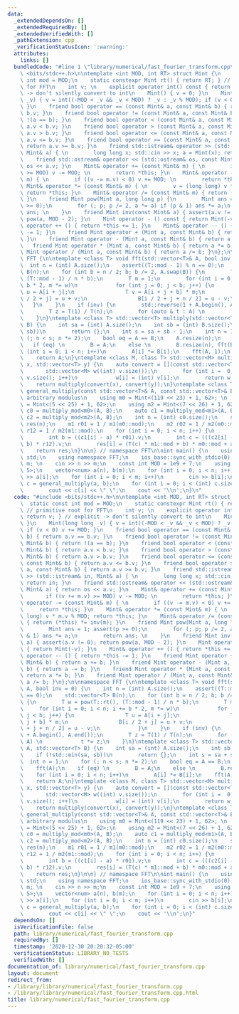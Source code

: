 ```yaml
---
data:
  _extendedDependsOn: []
  _extendedRequiredBy: []
  _extendedVerifiedWith: []
  _pathExtension: cpp
  _verificationStatusIcon: ':warning:'
  attributes:
    links: []
  bundledCode: "#line 1 \"library/numerical/fast_fourier_transform.cpp\"\n#include\
    \ <bits/stdc++.h>\n\ntemplate <int MOD, int RT> struct Mint {\n    static const\
    \ int mod = MOD;\n    static constexpr Mint rt() { return RT; } // primitive root\
    \ for FFT\n    int v; \n    explicit operator int() const { return v; } // explicit\
    \ -> don't silently convert to int\n    Mint() { v = 0; }\n    Mint(long long\
    \ _v) { v = int((-MOD < _v && _v < MOD) ? _v : _v % MOD); if (v < 0) v += MOD;\
    \ }\n    friend bool operator == (const Mint& a, const Mint& b) { return a.v ==\
    \ b.v; }\n    friend bool operator != (const Mint& a, const Mint& b) { return\
    \ !(a == b); }\n    friend bool operator < (const Mint& a, const Mint& b) { return\
    \ a.v < b.v; }\n    friend bool operator > (const Mint& a, const Mint& b) { return\
    \ a.v > b.v; }\n    friend bool operator <= (const Mint& a, const Mint& b) { return\
    \ a.v <= b.v; }\n    friend bool operator >= (const Mint& a, const Mint& b) {\
    \ return a.v >= b.v; }\n    friend std::istream& operator >> (std::istream& in,\
    \ Mint& a) { \n        long long x; std::cin >> x; a = Mint(x); return in; }\n\
    \    friend std::ostream& operator << (std::ostream& os, const Mint& a) { return\
    \ os << a.v; }\n    Mint& operator += (const Mint& m) { \n        if ((v += m.v)\
    \ >= MOD) v -= MOD; \n        return *this; }\n    Mint& operator -= (const Mint&\
    \ m) { \n        if ((v -= m.v) < 0) v += MOD; \n        return *this; }\n   \
    \ Mint& operator *= (const Mint& m) { \n        v = (long long) v * m.v % MOD;\
    \ return *this; }\n    Mint& operator /= (const Mint& m) { return (*this) *= inv(m);\
    \ }\n    friend Mint pow(Mint a, long long p) {\n        Mint ans = 1; assert(p\
    \ >= 0);\n        for (; p; p /= 2, a *= a) if (p & 1) ans *= a;\n        return\
    \ ans; \n    }\n    friend Mint inv(const Mint& a) { assert(a.v != 0); return\
    \ pow(a, MOD - 2); }\n    Mint operator - () const { return Mint(-v); }\n    Mint&\
    \ operator ++ () { return *this += 1; }\n    Mint& operator -- () { return *this\
    \ -= 1; }\n    friend Mint operator + (Mint a, const Mint& b) { return a += b;\
    \ }\n    friend Mint operator - (Mint a, const Mint& b) { return a -= b; }\n \
    \   friend Mint operator * (Mint a, const Mint& b) { return a *= b; }\n    friend\
    \ Mint operator / (Mint a, const Mint& b) { return a /= b; }\n};\n\nnamespace\
    \ FFT {\n\ntemplate <class T> void fft(std::vector<T>& A, bool inv = 0) {\n  \
    \  int n = (int) A.size();\n    assert((T::mod - 1) % n == 0);\n    std::vector<T>\
    \ B(n);\n    for (int b = n / 2; b; b /= 2, A.swap(B)) {\n        T w = pow(T::rt(),\
    \ (T::mod - 1) / n * b);\n        T m = 1;\n        for (int i = 0; i < n; i +=\
    \ b * 2, m *= w)\n            for (int j = 0; j < b; j++) {\n                T\
    \ u = A[i + j];\n                T v = A[i + j + b] * m;\n                B[i\
    \ / 2 + j] = u + v;\n                B[i / 2 + j + n / 2] = u - v;\n         \
    \   }\n    }\n    if (inv) {\n        std::reverse(1 + A.begin(), A.end());\n\
    \        T z = T(1) / T(n);\n        for (auto & t : A) \n            t *= z;\n\
    \    }\n}\ntemplate <class T> std::vector<T> multiply(std::vector<T> A, std::vector<T>\
    \ B) {\n    int sa = (int) A.size();\n    int sb = (int) B.size();\n    if (!std::min(sa,\
    \ sb))\n        return {};\n    int s = sa + sb - 1;\n    int n = 1;\n    for\
    \ (; n < s; n *= 2);\n    bool eq = A == B;\n    A.resize(n);\n    fft(A);\n \
    \   if (eq) \n        B = A;\n    else \n        B.resize(n), fft(B);\n    for\
    \ (int i = 0; i < n; i++)\n        A[i] *= B[i];\n    fft(A, 1);\n    A.resize(s);\n\
    \    return A;\n}\ntemplate <class M, class T> std::vector<M> multiply_mod(std::vector<T>\
    \ x, std::vector<T> y) {\n    auto convert = [](const std::vector<T>& v) {\n \
    \       std::vector<M> w((int) v.size());\n        for (int i =  0; i < (int)\
    \ v.size(); i++)\n            w[i] = (int) v[i];\n        return w;\n    };\n\
    \    return multiply(convert(x), convert(y));\n}\ntemplate <class T> std::vector<T>\
    \ general_multiply(const std::vector<T>& A, const std::vector<T>& B) { \n    //\
    \ arbitrary modulus\n    using m0 = Mint<(119 << 23) + 1, 62>; \n    using m1\
    \ = Mint<(5 << 25) + 1, 62>;\n    using m2 = Mint<(7 << 26) + 1, 62>;\n    auto\
    \ c0 = multiply_mod<m0>(A, B);\n    auto c1 = multiply_mod<m1>(A, B);\n    auto\
    \ c2 = multiply_mod<m2>(A, B);\n    int n = (int) c0.size();\n    std::vector<T>\
    \ res(n);\n    m1 r01 = 1 / m1(m0::mod);\n    m2 r02 = 1 / m2(m0::mod);\n    m2\
    \ r12 = 1 / m2(m1::mod);\n    for (int i = 0; i < n; i++) {\n        int a = c0[i].v;\n\
    \        int b = ((c1[i] - a) * r01).v;\n        int c = (((c2[i] - a) * r02 -\
    \ b) * r12).v;\n        res[i] = (T(c) * m1::mod + b) * m0::mod + a;\n    }\n\
    \    return res;\n}\n\n} // namespace FFT\n\nint main() {\n    using namespace\
    \ std;\n    using namespace FFT;\n    ios_base::sync_with_stdio(0);\n    int n,\
    \ m; \n    cin >> n >> m;\n    const int MOD = 1e9 + 7;\n    using num = Mint<MOD,\
    \ 5>;\n    vector<num> a(n), b(m);\n    for (int i = 0; i < n; i++)\n        cin\
    \ >> a[i];\n    for (int i = 0; i < m; i++)\n        cin >> b[i];\n    vector<num>\
    \ c = general_multiply(a, b);\n    for (int i = 0; i < (int) c.size(); i++)\n\
    \        cout << c[i] << \" \";\n    cout << '\\n';\n}\n"
  code: "#include <bits/stdc++.h>\n\ntemplate <int MOD, int RT> struct Mint {\n  \
    \  static const int mod = MOD;\n    static constexpr Mint rt() { return RT; }\
    \ // primitive root for FFT\n    int v; \n    explicit operator int() const {\
    \ return v; } // explicit -> don't silently convert to int\n    Mint() { v = 0;\
    \ }\n    Mint(long long _v) { v = int((-MOD < _v && _v < MOD) ? _v : _v % MOD);\
    \ if (v < 0) v += MOD; }\n    friend bool operator == (const Mint& a, const Mint&\
    \ b) { return a.v == b.v; }\n    friend bool operator != (const Mint& a, const\
    \ Mint& b) { return !(a == b); }\n    friend bool operator < (const Mint& a, const\
    \ Mint& b) { return a.v < b.v; }\n    friend bool operator > (const Mint& a, const\
    \ Mint& b) { return a.v > b.v; }\n    friend bool operator <= (const Mint& a,\
    \ const Mint& b) { return a.v <= b.v; }\n    friend bool operator >= (const Mint&\
    \ a, const Mint& b) { return a.v >= b.v; }\n    friend std::istream& operator\
    \ >> (std::istream& in, Mint& a) { \n        long long x; std::cin >> x; a = Mint(x);\
    \ return in; }\n    friend std::ostream& operator << (std::ostream& os, const\
    \ Mint& a) { return os << a.v; }\n    Mint& operator += (const Mint& m) { \n \
    \       if ((v += m.v) >= MOD) v -= MOD; \n        return *this; }\n    Mint&\
    \ operator -= (const Mint& m) { \n        if ((v -= m.v) < 0) v += MOD; \n   \
    \     return *this; }\n    Mint& operator *= (const Mint& m) { \n        v = (long\
    \ long) v * m.v % MOD; return *this; }\n    Mint& operator /= (const Mint& m)\
    \ { return (*this) *= inv(m); }\n    friend Mint pow(Mint a, long long p) {\n\
    \        Mint ans = 1; assert(p >= 0);\n        for (; p; p /= 2, a *= a) if (p\
    \ & 1) ans *= a;\n        return ans; \n    }\n    friend Mint inv(const Mint&\
    \ a) { assert(a.v != 0); return pow(a, MOD - 2); }\n    Mint operator - () const\
    \ { return Mint(-v); }\n    Mint& operator ++ () { return *this += 1; }\n    Mint&\
    \ operator -- () { return *this -= 1; }\n    friend Mint operator + (Mint a, const\
    \ Mint& b) { return a += b; }\n    friend Mint operator - (Mint a, const Mint&\
    \ b) { return a -= b; }\n    friend Mint operator * (Mint a, const Mint& b) {\
    \ return a *= b; }\n    friend Mint operator / (Mint a, const Mint& b) { return\
    \ a /= b; }\n};\n\nnamespace FFT {\n\ntemplate <class T> void fft(std::vector<T>&\
    \ A, bool inv = 0) {\n    int n = (int) A.size();\n    assert((T::mod - 1) % n\
    \ == 0);\n    std::vector<T> B(n);\n    for (int b = n / 2; b; b /= 2, A.swap(B))\
    \ {\n        T w = pow(T::rt(), (T::mod - 1) / n * b);\n        T m = 1;\n   \
    \     for (int i = 0; i < n; i += b * 2, m *= w)\n            for (int j = 0;\
    \ j < b; j++) {\n                T u = A[i + j];\n                T v = A[i +\
    \ j + b] * m;\n                B[i / 2 + j] = u + v;\n                B[i / 2\
    \ + j + n / 2] = u - v;\n            }\n    }\n    if (inv) {\n        std::reverse(1\
    \ + A.begin(), A.end());\n        T z = T(1) / T(n);\n        for (auto & t :\
    \ A) \n            t *= z;\n    }\n}\ntemplate <class T> std::vector<T> multiply(std::vector<T>\
    \ A, std::vector<T> B) {\n    int sa = (int) A.size();\n    int sb = (int) B.size();\n\
    \    if (!std::min(sa, sb))\n        return {};\n    int s = sa + sb - 1;\n  \
    \  int n = 1;\n    for (; n < s; n *= 2);\n    bool eq = A == B;\n    A.resize(n);\n\
    \    fft(A);\n    if (eq) \n        B = A;\n    else \n        B.resize(n), fft(B);\n\
    \    for (int i = 0; i < n; i++)\n        A[i] *= B[i];\n    fft(A, 1);\n    A.resize(s);\n\
    \    return A;\n}\ntemplate <class M, class T> std::vector<M> multiply_mod(std::vector<T>\
    \ x, std::vector<T> y) {\n    auto convert = [](const std::vector<T>& v) {\n \
    \       std::vector<M> w((int) v.size());\n        for (int i =  0; i < (int)\
    \ v.size(); i++)\n            w[i] = (int) v[i];\n        return w;\n    };\n\
    \    return multiply(convert(x), convert(y));\n}\ntemplate <class T> std::vector<T>\
    \ general_multiply(const std::vector<T>& A, const std::vector<T>& B) { \n    //\
    \ arbitrary modulus\n    using m0 = Mint<(119 << 23) + 1, 62>; \n    using m1\
    \ = Mint<(5 << 25) + 1, 62>;\n    using m2 = Mint<(7 << 26) + 1, 62>;\n    auto\
    \ c0 = multiply_mod<m0>(A, B);\n    auto c1 = multiply_mod<m1>(A, B);\n    auto\
    \ c2 = multiply_mod<m2>(A, B);\n    int n = (int) c0.size();\n    std::vector<T>\
    \ res(n);\n    m1 r01 = 1 / m1(m0::mod);\n    m2 r02 = 1 / m2(m0::mod);\n    m2\
    \ r12 = 1 / m2(m1::mod);\n    for (int i = 0; i < n; i++) {\n        int a = c0[i].v;\n\
    \        int b = ((c1[i] - a) * r01).v;\n        int c = (((c2[i] - a) * r02 -\
    \ b) * r12).v;\n        res[i] = (T(c) * m1::mod + b) * m0::mod + a;\n    }\n\
    \    return res;\n}\n\n} // namespace FFT\n\nint main() {\n    using namespace\
    \ std;\n    using namespace FFT;\n    ios_base::sync_with_stdio(0);\n    int n,\
    \ m; \n    cin >> n >> m;\n    const int MOD = 1e9 + 7;\n    using num = Mint<MOD,\
    \ 5>;\n    vector<num> a(n), b(m);\n    for (int i = 0; i < n; i++)\n        cin\
    \ >> a[i];\n    for (int i = 0; i < m; i++)\n        cin >> b[i];\n    vector<num>\
    \ c = general_multiply(a, b);\n    for (int i = 0; i < (int) c.size(); i++)\n\
    \        cout << c[i] << \" \";\n    cout << '\\n';\n}"
  dependsOn: []
  isVerificationFile: false
  path: library/numerical/fast_fourier_transform.cpp
  requiredBy: []
  timestamp: '2020-12-30 20:20:32-05:00'
  verificationStatus: LIBRARY_NO_TESTS
  verifiedWith: []
documentation_of: library/numerical/fast_fourier_transform.cpp
layout: document
redirect_from:
- /library/library/numerical/fast_fourier_transform.cpp
- /library/library/numerical/fast_fourier_transform.cpp.html
title: library/numerical/fast_fourier_transform.cpp
---
```

